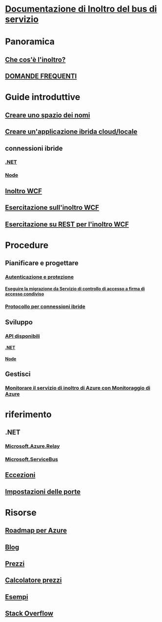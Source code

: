 # [Documentazione di Inoltro del bus di servizio](index.md)

# Panoramica
## [Che cos'è l'inoltro?](relay-what-is-it.md)
## [DOMANDE FREQUENTI](relay-faq.md)

# Guide introduttive
## [Creare uno spazio dei nomi](relay-create-namespace-portal.md)
## [Creare un'applicazione ibrida cloud/locale](service-bus-dotnet-hybrid-app-using-service-bus-relay.md)
## connessioni ibride
### [.NET](relay-hybrid-connections-dotnet-get-started.md)
### [Node](relay-hybrid-connections-node-get-started.md)
## [Inoltro WCF](relay-wcf-dotnet-get-started.md)
## [Esercitazione sull'inoltro WCF](service-bus-relay-tutorial.md)
## [Esercitazione su REST per l'inoltro WCF](service-bus-relay-rest-tutorial.md)

# Procedure
## Pianificare e progettare
### [Autenticazione e protezione](relay-authentication-and-authorization.md)
#### [Eseguire la migrazione da Servizio di controllo di accesso a firma di accesso condiviso](relay-migrate-acs-sas.md)
### [Protocollo per connessioni ibride](relay-hybrid-connections-protocol.md)
## Sviluppo
### [API disponibili](relay-api-overview.md)
#### [.NET](relay-hybrid-connections-dotnet-api-overview.md)
#### [Node](relay-hybrid-connections-node-ws-api-overview.md)
## Gestisci
### [Monitorare il servizio di inoltro di Azure con Monitoraggio di Azure](relay-metrics-azure-monitor.md)

# riferimento
## .NET
### [Microsoft.Azure.Relay](/dotnet/api/microsoft.azure.relay)
### [Microsoft.ServiceBus](/dotnet/api/Microsoft.ServiceBus)
## [Eccezioni](relay-exceptions.md)
## [Impostazioni delle porte](relay-port-settings.md)

# Risorse
## [Roadmap per Azure](https://azure.microsoft.com/roadmap/?category=enterprise-integration)
## [Blog](https://blogs.msdn.microsoft.com/servicebus/)
## [Prezzi](https://azure.microsoft.com/pricing/details/service-bus/)
## [Calcolatore prezzi](https://azure.microsoft.com/pricing/calculator/)
## [Esempi](https://github.com/azure/azure-relay/tree/master/samples)
## [Stack Overflow](http://stackoverflow.com/questions/tagged/azure-servicebusrelay)
